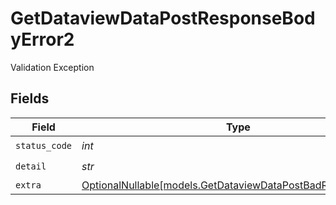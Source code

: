 # GetDataviewDataPostResponseBodyError2

Validation Exception


## Fields

| Field                                                                                                            | Type                                                                                                             | Required                                                                                                         | Description                                                                                                      |
| ---------------------------------------------------------------------------------------------------------------- | ---------------------------------------------------------------------------------------------------------------- | ---------------------------------------------------------------------------------------------------------------- | ---------------------------------------------------------------------------------------------------------------- |
| `status_code`                                                                                                    | *int*                                                                                                            | :heavy_check_mark:                                                                                               | N/A                                                                                                              |
| `detail`                                                                                                         | *str*                                                                                                            | :heavy_check_mark:                                                                                               | N/A                                                                                                              |
| `extra`                                                                                                          | [OptionalNullable[models.GetDataviewDataPostBadRequestExtra2]](../models/getdataviewdatapostbadrequestextra2.md) | :heavy_minus_sign:                                                                                               | N/A                                                                                                              |